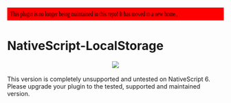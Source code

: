<a href="https://proplugins.org"><img src="unmaintained.svg" height="30px" width="100%"></a>

# NativeScript-LocalStorage


<p align="center"><a href="https://proplugins.org"><img src="https://proplugins.org/logos/logo.png" width="400"  /></a></p>

This version is completely unsupported and untested on NativeScript 6.  Please upgrade your plugin to the tested, supported and maintained version. 